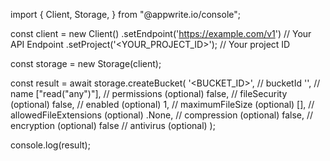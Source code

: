 import { Client, Storage,  } from "@appwrite.io/console";

const client = new Client()
    .setEndpoint('https://example.com/v1') // Your API Endpoint
    .setProject('<YOUR_PROJECT_ID>'); // Your project ID

const storage = new Storage(client);

const result = await storage.createBucket(
    '<BUCKET_ID>', // bucketId
    '<NAME>', // name
    ["read("any")"], // permissions (optional)
    false, // fileSecurity (optional)
    false, // enabled (optional)
    1, // maximumFileSize (optional)
    [], // allowedFileExtensions (optional)
    .None, // compression (optional)
    false, // encryption (optional)
    false // antivirus (optional)
);

console.log(result);
